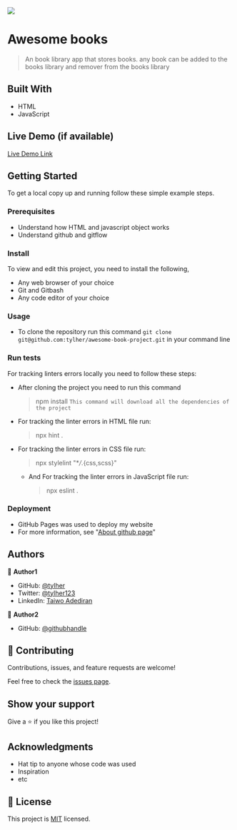 ![](https://img.shields.io/badge/Microverse-blueviolet)

# Awesome books

> An book library app that stores books. any book can be added to the books library and remover from the books library


## Built With

- HTML
- JavaScript

## Live Demo (if available)

[Live Demo Link](https://tylher.github.io/awesome-book-project/)


## Getting Started

To get a local copy up and running follow these simple example steps.

### Prerequisites
- Understand how HTML and javascript object works
- Understand github and gitflow


### Install
To view and edit this project, you need to install the following,
- Any web browser of your choice
- Git and Gitbash
- Any code editor of your choice

### Usage
- To clone the repository run this command `git clone git@github.com:tylher/awesome-book-project.git` in your command line

### Run tests
For tracking linters errors locally you need to follow these steps:

- After cloning the project you need to run this command

  > npm install
  > `This command will download all the dependencies of the project`

- For tracking the linter errors in HTML file run:

  > npx hint .

- For tracking the linter errors in CSS file run:

  > npx stylelint "\*_/_.{css,scss}"

  - And For tracking the linter errors in JavaScript file run:
    > npx eslint .

### Deployment
- GitHub Pages was used to deploy my website
- For more information, see "[About github page](https://docs.github.com/en/pages/getting-started-with-github-pages/about-github-pages#publishing-sources-for-github-pages-sites)"



## Authors

👤 **Author1**

- GitHub: [@tylher](https://github.com/tylher)
- Twitter: [@tylher123](https://twitter.com/tylher123)
- LinkedIn: [Taiwo Adediran](https://www.linkedin.com/in/taiwo-adediran-327654127/)

👤 **Author2**

- GitHub: [@githubhandle](https://github.com/https://github.com/Shubh-Dev)

## 🤝 Contributing

Contributions, issues, and feature requests are welcome!

Feel free to check the [issues page](../../issues/).

## Show your support

Give a ⭐️ if you like this project!

## Acknowledgments

- Hat tip to anyone whose code was used
- Inspiration
- etc

## 📝 License

This project is [MIT](./MIT.md) licensed.

